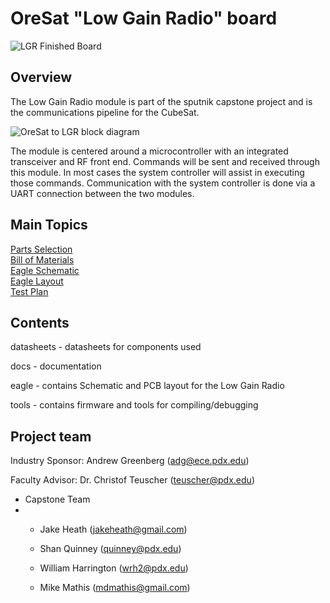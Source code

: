 # OreSat "Low Gain Radio" board

![LGR Finished Board](http://i.imgur.com/TWKJRhW.png)

## Overview

The Low Gain Radio module is part of the sputnik capstone project and is the communications pipeline for the CubeSat.  

![OreSat to LGR block diagram](http://i.imgur.com/t1GpLoK.png)  

The module is centered around a microcontroller with an integrated transceiver and RF front end. Commands will be sent and received through this module. In most cases the system controller will assist in executing those commands. Communication with the system controller is done via a UART connection between the two modules.


## Main Topics
[Parts Selection](https://github.com/oresat/low-gain-radio/blob/master/docs/Parts_Selection.md#parts-selection-for-low-gain-radio)  
[Bill of Materials](https://github.com/oresat/low-gain-radio/blob/master/docs/low-gain-radio_BOM.xlsx)  
[Eagle Schematic](https://github.com/oresat/low-gain-radio/blob/master/eagle/low-gain-radio.sch)    
[Eagle Layout](https://github.com/oresat/low-gain-radio/blob/master/eagle/low-gain-radio.brd)    
[Test Plan](https://github.com/oresat/low-gain-radio/blob/master/docs/Test_Plan_Sputnik_Capstone.md#sputnik-capstone-test-plan)    

## Contents

datasheets - datasheets for components used

docs - documentation

eagle - contains Schematic and PCB layout for the Low Gain Radio

tools - contains firmware and tools for compiling/debugging

## Project team

Industry Sponsor: Andrew Greenberg (adg@ece.pdx.edu)

Faculty Advisor: Dr. Christof Teuscher (teuscher@pdx.edu)

* Capstone Team
* 
    * Jake Heath (jakeheath@gmail.com)

    * Shan Quinney (quinney@pdx.edu) 

    * William Harrington (wrh2@pdx.edu)

    * Mike Mathis (mdmathis@gmail.com)
